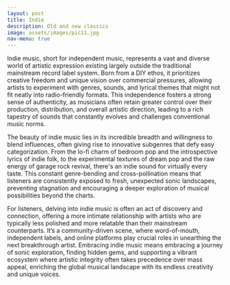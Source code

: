 ```yaml
---
layout: post
title: Indie
description: Old and new classics
image: assets/images/pic11.jpg
nav-menu: true
---
```


Indie music, short for independent music, represents a vast and diverse world of artistic expression existing largely outside the traditional mainstream record label system. Born from a DIY ethos, it prioritizes creative freedom and unique vision over commercial pressures, allowing artists to experiment with genres, sounds, and lyrical themes that might not fit neatly into radio-friendly formats. This independence fosters a strong sense of authenticity, as musicians often retain greater control over their production, distribution, and overall artistic direction, leading to a rich tapestry of sounds that constantly evolves and challenges conventional music norms.

The beauty of indie music lies in its incredible breadth and willingness to blend influences, often giving rise to innovative subgenres that defy easy categorization. From the lo-fi charm of bedroom pop and the introspective lyrics of indie folk, to the experimental textures of dream pop and the raw energy of garage rock revival, there's an indie sound for virtually every taste. This constant genre-bending and cross-pollination means that listeners are consistently exposed to fresh, unexpected sonic landscapes, preventing stagnation and encouraging a deeper exploration of musical possibilities beyond the charts.

For listeners, delving into indie music is often an act of discovery and connection, offering a more intimate relationship with artists who are typically less polished and more relatable than their mainstream counterparts. It’s a community-driven scene, where word-of-mouth, independent labels, and online platforms play crucial roles in unearthing the next breakthrough artist. Embracing indie music means embracing a journey of sonic exploration, finding hidden gems, and supporting a vibrant ecosystem where artistic integrity often takes precedence over mass appeal, enriching the global musical landscape with its endless creativity and unique voices.
